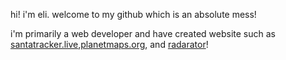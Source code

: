 hi! i'm eli. welcome to my github which is an absolute mess!

i'm primarily a web developer and have created website such as <a href="https://santatracker.live">santatracker.live</a>,<a href="https://planetmaps.org">planetmaps.org</a>, and <a href="https://radarator.com">radarator</a>!
